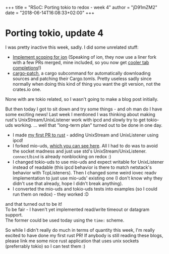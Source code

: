 +++
title = "RSoC: Porting tokio to redox - week 4"
author = "jD91mZM2"
date = "2018-06-14T16:08:33+02:00"
+++

# Porting tokio, update 4

I was pretty inactive this week, sadly.
I did some unrelated stuff:

 - [Implement scoping for ion](https://gitlab.redox-os.org/redox-os/ion/merge_requests/778)
   (Speaking of ion, they now use a liner fork with a few PRs merged, mine included, so you now get [cooler tab completions](https://github.com/MovingtoMars/liner/pull/87)!)
 - [cargo-patch](https://gitlab.com/jD91mZM2/cargo-patch), a cargo subcommand for automatically downloading sources and patching their Cargo.tomls.
   Pretty useless sadly since normally when doing this kind of thing you want the git version, not the crates.io one.

None with are tokio related, so I wasn't going to make a blog post initially.  

But then today I got to sit down and try some things - and oh man do I have some exciting news!
Last week I mentioned I was thinking about making rust's UnixStream/UnixListener
work with ipcd and slowly try to get tokio-uds working.
... well that "long-term plan" turned out to be done in one day.

 - I made [my first PR to rust](https://github.com/rust-lang/rust/pull/51553) - adding UnixStream and
UnixListener using ipcd!
 - I forked mio-uds, [which you can see here](https://gitlab.redox-os.org/redox-os/mio-uds).
All I had to do was to avoid the socket madness and just use std's UnixStream/UnixListener.
`connect`/`bind` is already nonblocking on redox :)
 - I changed tokio-uds to use mio-uds and expect writable for UnixListener instead of readable
 (this ipcd behavior is there to match netstack's behavior with TcpListeners).
 Then I changed some weird iovec readv implementation to just use mio-uds' existing one
 (I don't know why they didn't use that already, hope I didn't break anything).
 - I converted the mio-uds and tokio-uds tests into examples (so I could run them on redox) - they worked :D

and that turned out to be it!  
To be fair - I haven't yet implemented read/write timeout or datagram support.  
The former could be used today using the `time:` scheme.

So while I didn't really do much in terms of quantity this week, I'm really excited to have done my first rust PR!
If anybody is still reading these blogs, please link me some nice rust application that uses unix sockets
(preferrably tokio) so I can test them :)

